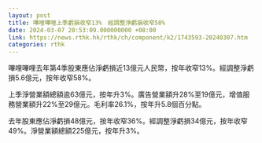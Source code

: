 ```yaml
---
layout: post
title: 嗶哩嗶哩上季虧損收窄13%　經調整淨虧損收窄58%
date: 2024-03-07 20:53:09.000000000 +08:00
link: https://news.rthk.hk/rthk/ch/component/k2/1743593-20240307.htm
categories: rthk
---
```


嗶哩嗶哩去年第4季股東應佔淨虧損近13億元人民幣，按年收窄13%。經調整淨虧損5.6億元，按年收窄58%。

上季淨營業額總額逾63億元，按年升3%。廣告營業額升28%至19億元，增值服務營業額升22%至29億元。毛利率26.1%，按年升5.8個百分點。

去年股東應佔淨虧損48億元，按年收窄36%。經調整淨虧損34億元，按年收窄49%。淨營業額總額225億元，按年升3%。
